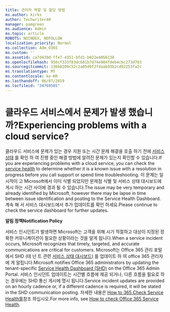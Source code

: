 ```yaml
---
title: 관리자 역할 및 할당 방법
ms.author: kirks
author: Techwriter40
manager: pamgreen
ms.audience: Admin
ms.topic: article
ROBOTS: NOINDEX, NOFOLLOW
localization_priority: Normal
ms.collection: Adm_O365
ms.custom: ''
ms.assetid: ca7d439d-ffe7-4351-bfd1-b022e4056138
ms.openlocfilehash: 956cf333f83dc681b7d74e984fdeb4c6c273d703
ms.sourcegitcommit: 136b8209c52c2a05d0f2fdaab93b2cd92253fa2c
ms.translationtype: MT
ms.contentlocale: ko-KR
ms.lasthandoff: 06/07/2019
ms.locfileid: "34769505"
---
```

# <a name="experiencing-problems-with-a-cloud-service"></a><span data-ttu-id="98ecc-102">클라우드 서비스에서 문제가 발생 했습니까?</span><span class="sxs-lookup"><span data-stu-id="98ecc-102">Experiencing problems with a cloud service?</span></span>

<span data-ttu-id="98ecc-103">클라우드 서비스에 문제가 있는 경우 지원 또는 시간 문제 해결을 호출 하기 전에 [서비스 상태](https://admin.microsoft.com/AdminPortal/Home#/servicehealth) 를 확인 하 여 진행 중인 해결 방법에 알려진 문제가 있는지 확인할 수 있습니다.</span><span class="sxs-lookup"><span data-stu-id="98ecc-103">If you are experiencing problems with a cloud service, you can check the [service health](https://admin.microsoft.com/AdminPortal/Home#/servicehealth) to determine whether it is a known issue with a resolution in progress before you call support or spend time troubleshooting.</span></span> <span data-ttu-id="98ecc-104">이 문제는 일시적이 고 Microsoft에서 이미 식별 되었지만 문제점 식별 및 서비스 상태 대시보드에 게시 하는 시간 사이에 경과 될 수 있습니다.</span><span class="sxs-lookup"><span data-stu-id="98ecc-104">The issue may be very temporary and already identified by Microsoft, however there may be lapse in time between issue identification and posting to the Service Health Dashboard.</span></span> <span data-ttu-id="98ecc-105">계속 해 서 서비스 대시보드에서 추가 업데이트를 확인 하세요.</span><span class="sxs-lookup"><span data-stu-id="98ecc-105">Please continue to check the service dashboard for further updates.</span></span>

<span data-ttu-id="98ecc-106">**알림 정책**</span><span class="sxs-lookup"><span data-stu-id="98ecc-106">**Notification Policy**</span></span>

<span data-ttu-id="98ecc-107">서비스 인시던트가 발생하면 Microsoft는 고객을 위해 시기 적절하고 대상이 지정된 정확한 커뮤니케이션이 필요한 상황이라는 것을 알게 됩니다.</span><span class="sxs-lookup"><span data-stu-id="98ecc-107">When a service incident occurs, Microsoft recognizes that timely, targeted, and accurate communications are critical for customers.</span></span> <span data-ttu-id="98ecc-108">Microsoft는 Office 365 관리 포털에서 SHD (테 넌 트 관련 [서비스 상태 대시보드)](https://admin.microsoft.com/AdminPortal/Home#/servicehealth) 를 업데이트 하 여 office 365 관리자에 게 알립니다.</span><span class="sxs-lookup"><span data-stu-id="98ecc-108">Microsoft notifies Office 365 administrators by updating the tenant-specific [Service Health Dashboard (SHD)](https://admin.microsoft.com/AdminPortal/Home#/servicehealth) on the Office 365 Admin Portal.</span></span> <span data-ttu-id="98ecc-109">서비스 인시던트 업데이트는 시간별 흐름에 제공 되거나, 다른 흐름을 필요로 하는 경우에는 SHD 통신 게시에 명시 됩니다.</span><span class="sxs-lookup"><span data-stu-id="98ecc-109">Service incident updates are provided on an hourly cadence or, if a different cadence is required, it will be stated in the SHD communication posting.</span></span> <span data-ttu-id="98ecc-110">자세한 내용은 [How to 365 Check Service Health를](https://docs.microsoft.com/office365/enterprise/view-service-health)참조 하십시오.</span><span class="sxs-lookup"><span data-stu-id="98ecc-110">For more info, see [How to check Office 365 Service Health](https://docs.microsoft.com/office365/enterprise/view-service-health).</span></span>

